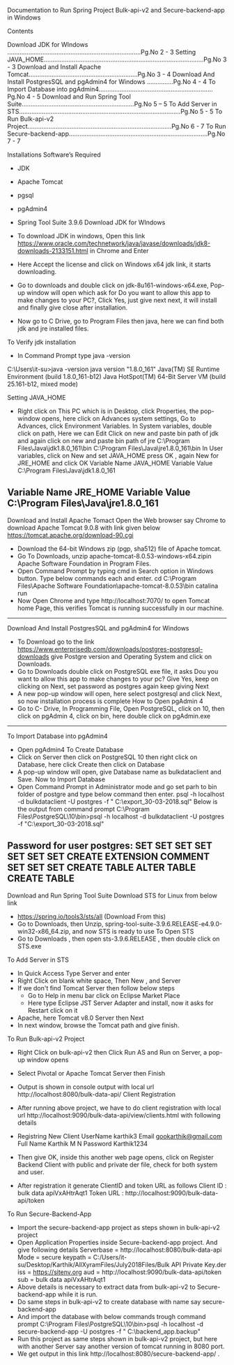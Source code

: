 Documentation to Run Spring Project Bulk-api-v2 and Secure-backend-app in Windows






Contents


Download JDK for WIndows  ………………………………………………………………….Pg.No 2 - 3
Setting JAVA_HOME……………………………………………………………………………….Pg.No 3 - 3
Download and Install Apache Tomcat……………………………………………………..Pg.No 3 - 4
Download And Install PostgresSQL and pgAdmin4 for Windows ……………Pg.No 4 - 4
To Import Database into pgAdmin4…..……………………………………………………Pg.No 4 - 5
Download and Run Spring Tool Suite……………………………………………………….Pg.No 5 – 5
To Add Server in STS………………………………………………………………………………..Pg.No 5 - 5
To Run Bulk-api-v2 Project……………………………………………………………………….Pg.No 6 - 7
To Run Secure-backend-app…………………………………………………………………….Pg.No 7 - 7







Installations Software’s Required
- JDK 
- Apache Tomcat
- pgsql
- pgAdmin4
- Spring Tool Suite 3.9.6
Download JDK for WIndows

-  To download JDK in windows, Open this link https://www.oracle.com/technetwork/java/javase/downloads/jdk8-downloads-2133151.html in Chrome and Enter
- Here Accept the license and click on Windows x64 jdk link, it starts downloading.

 
-  Go to downloads and double click on jdk-8u161-windows-x64.exe, Pop-up window will open which ask for Do you want to allow this app to make changes to your PC?, Click Yes, just give next next, it will install and finally give close after installation.
- Now go to C Drive, go to Program Files then java, here we can find both jdk and jre installed files.

To Verify jdk installation
-  In Command Prompt type java -version

C:\Users\it-su>java -version
java version "1.8.0_161"
Java(TM) SE Runtime Environment (build 1.8.0_161-b12)
Java HotSpot(TM) 64-Bit Server VM (build 25.161-b12, mixed mode)

Setting JAVA_HOME

-  Right click on This PC which is in Desktop, click Properties, the pop-window opens, here click on Advances system settings, Go to Advances, click Environment Variables.
In System variables, double click on path, Here we can Edit
Click on new and paste bin path of jdk and again click on new and paste bin path of jre 
C:\Program Files\Java\jdk1.8.0_161\bin
C:\Program Files\Java\jre1.8.0_161\bin
In User variables, click on New and set JAVA_HOME press OK , again New for JRE_HOME and click OK
Variable Name	JAVA_HOME
Variable Value   C:\Program Files\Java\jdk1.8.0_161

Variable Name	JRE_HOME
Variable Value   C:\Program Files\Java\jre1.8.0_161
--------------------------------------------------------------------------------------------------------------------------------------

Download and Install Apache Tomact 
Open the Web browser say Chrome to download Apache Tomcat 9.0.8 with link given below	
https://tomcat.apache.org/download-90.cgi
- Download the 64-bit Windows zip (pgp, sha512) file of Apache tomcat.
- Go To Downloads, unzip apache-tomcat-8.0.53-windows-x64.zipin Apache Software Foundation in Program Files. 
- Open Command Prompt by typing cmd in Search option in Windows button. Type below commands each and enter.
cd C:\Program Files\Apache Software Foundation\apache-tomcat-8.0.53\bin
catalina run
-  Now Open Chrome and type http://localhost:7070/ to open Tomcat home Page, this verifies Tomcat is running successfully in our machine.
--------------------------------------------------------------------------------------------------------------------------------------

Download And Install PostgresSQL and pgAdmin4 for Windows

-  To Download go to the link https://www.enterprisedb.com/downloads/postgres-postgresql-downloads give Postgre version and Operating System and click on Downloads. 
- Go to Downloads double click on PostgreSQL exe file, it asks Dou you want to allow this app to make changes to your pc? Give Yes, keep on clicking on Next, set  password as postgres again keep giving Next
- A new pop-up window will open, here select postgresql and click Next, so now installation process is complete
How to Open pgAdmin 4  
-  Go to C- Drive, In Programming File, Open PostgreSQL, click on 10, then click on pgAdmin 4, click on bin, here double click on pgAdmin.exe
--------------------------------------------------------------------------------------------------------------------------------------

To Import Database into pgAdmin4

-  Open pgAdmin4
To Create Database
- Click on Server then click on PostgreSQL 10 then right click on Database, here click Create then click on Database  
- A pop-up window will open, give Database name as bulkdataclient and Save.
Now to Import Database
-  Open Command Prompt in Administrator mode and go set parh to bin folder of postgre and type below command then enter.
psql -h localhost -d bulkdataclient -U postgres -f " C:\export_30-03-2018.sql"
Below is the output from command prompt
C:\Program Files\PostgreSQL\10\bin>psql -h localhost -d bulkdataclient -U postgres -f "C:\export_30-03-2018.sql"

Password for user postgres:
SET
SET
SET
SET
SET
SET
SET
CREATE EXTENSION
COMMENT
SET
SET
SET
CREATE TABLE
ALTER TABLE
CREATE TABLE
--------------------------------------------------------------------------------------------------------------------------------------
Download and Run Spring Tool Suite
Download STS for Linux from below link
- https://spring.io/tools3/sts/all (Download From this)
- Go to Downloads, then Unzip, spring-tool-suite-3.9.6.RELEASE-e4.9.0-win32-x86_64.zip, and now STS is ready to use
To Open STS
- Go to Downloads , then open sts-3.9.6.RELEASE , then double click on STS.exe

To Add Server in STS
- In Quick Access Type Server and enter
- Right Click on blank white space, Then New , and Server
- If we don't find Tomcat Server then follow below steps
  - Go to Help in menu bar click on Eclipse Market Place
  - Here type Eclipse JST Server Adapter and install, now it asks for Restart click on it
- Apache, here Tomcat v8.0 Server then Next
- In next window, browse the Tomcat path and give finish.

To Run Bulk-api-v2 Project
- Right Click on bulk-api-v2 then Click Run AS and Run on Server, a pop-up window opens
- Select Pivotal or Apache Tomcat Server then Finish
- Output is shown in console output with local url http://localhost:8080/bulk-data-api/ 
Client Registration
-  After running above project, we have to do client registration with local url http://localhost:9090/bulk-data-api/view/clients.html  with following details
- Registring New Client 
	UserName 	karthik3
	Email    		gookarthik@gmail.com
	Full Name 	Karthik M N
	Password 	Karthik1234
-  Then give OK, inside this another web page opens, click on Register Backend Client with public and private der file, check for both system and user.
 

- After registration it generate ClientID and token URL as follows
Client ID :     bulk data apiVxAHtrAqt1
Token URL :  http://localhost:9090/bulk-data-api/token

To Run Secure-Backend-App
-  Import the secure-backend-app project as steps shown in bulk-api-v2 project
- Open Application Properties inside Secure-backend-app project. And give following details
Serverbase =   http://localhost:8080/bulk-data-api
 Mode	       =    secure
keypath       =    C:/Users/it-su/Desktop/Karthik/AllXyramFiles/July2018Files/Bulk API Private                         Key.der
iss                 =     https://sitenv.org
aud              =      http://localhost:9090/bulk-data-api/token
sub              =     bulk data apiVxAHtrAqt1
- Above details is necessary to extract data from bulk-api-v2 to Secure-backend-app while it is run.
-  Do same steps in bulk-api-v2 to create database with name say secure-backend-app
- And import the database with below commands trough command prompt
C:\Program Files\PostgreSQL\10\bin>psql -h localhost -d secure-backend-app -U postgres -f " C:\backend_app.backup"
-  Run this project as same steps shown in bulk-api-v2 project, but here with another Server say another version of tomcat running in 8080 port.
- We get output in this link http://localhost:8080/secure-backend-app/ .

